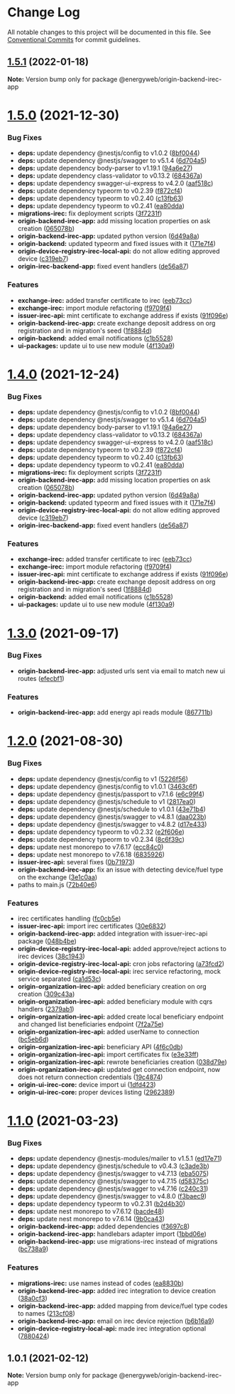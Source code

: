 # Change Log

All notable changes to this project will be documented in this file.
See [Conventional Commits](https://conventionalcommits.org) for commit guidelines.

## [1.5.1](https://github.com/energywebfoundation/origin/compare/@energyweb/origin-backend-irec-app@1.5.0...@energyweb/origin-backend-irec-app@1.5.1) (2022-01-18)

**Note:** Version bump only for package @energyweb/origin-backend-irec-app





# [1.5.0](https://github.com/energywebfoundation/origin/compare/@energyweb/origin-backend-irec-app@1.3.0...@energyweb/origin-backend-irec-app@1.5.0) (2021-12-30)


### Bug Fixes

* **deps:** update dependency @nestjs/config to v1.0.2 ([8bf0044](https://github.com/energywebfoundation/origin/commit/8bf0044caab0b59fd6a7f1de6be03fd55c692f8d))
* **deps:** update dependency @nestjs/swagger to v5.1.4 ([6d704a5](https://github.com/energywebfoundation/origin/commit/6d704a56e59550e9076cbf42151045e29579ef88))
* **deps:** update dependency body-parser to v1.19.1 ([94a6e27](https://github.com/energywebfoundation/origin/commit/94a6e274a3f34c2777b683873d930ecc98e12df5))
* **deps:** update dependency class-validator to v0.13.2 ([684367a](https://github.com/energywebfoundation/origin/commit/684367a560a8ef40fc7703aaae697c622ef2fbe6))
* **deps:** update dependency swagger-ui-express to v4.2.0 ([aaf518c](https://github.com/energywebfoundation/origin/commit/aaf518c1093330af1c671022b2c0c01b0e809cc6))
* **deps:** update dependency typeorm to v0.2.39 ([f872cf4](https://github.com/energywebfoundation/origin/commit/f872cf445f18e8e9686b973dbf7c36e8f08cca17))
* **deps:** update dependency typeorm to v0.2.40 ([c13fb63](https://github.com/energywebfoundation/origin/commit/c13fb6371a005bed3c43771f073eda88020947cd))
* **deps:** update dependency typeorm to v0.2.41 ([ea80dda](https://github.com/energywebfoundation/origin/commit/ea80dda9f029703602a50c874992ca894edf3245))
* **migrations-irec:** fix deployment scripts ([3f7231f](https://github.com/energywebfoundation/origin/commit/3f7231fab9729018b22c0a84700d8c5db5c597ed))
* **origin-backend-irec-app:** add missing location properties on ask creation ([065078b](https://github.com/energywebfoundation/origin/commit/065078be3d0f83162c2b55e2ed5644acf659eeab))
* **origin-backend-irec-app:** updated python version ([6d49a8a](https://github.com/energywebfoundation/origin/commit/6d49a8ab9a957d5191cfe26cacbc15d1fa909747))
* **origin-backend:** updated typeorm and fixed issues with it ([171e7f4](https://github.com/energywebfoundation/origin/commit/171e7f48f374f74e3aec2d99d4d1762e3805d0f5))
* **origin-device-registry-irec-local-api:** do not allow editing approved device ([c319eb7](https://github.com/energywebfoundation/origin/commit/c319eb714fb00134e0109ded39c432852cd44f1f))
* **origin-irec-backend-app:** fixed event handlers ([de56a87](https://github.com/energywebfoundation/origin/commit/de56a872e98cff6d535806e80b2d91bc8799ef4b))


### Features

* **exchange-irec:** added transfer certificate to irec ([eeb73cc](https://github.com/energywebfoundation/origin/commit/eeb73cc0dcf4570814580840e8d5d08ab0b68395))
* **exchange-irec:** import module refactoring ([f9709f4](https://github.com/energywebfoundation/origin/commit/f9709f4b6306ea5d04e33dc8deee634e41296a4c))
* **issuer-irec-api:** mint certificate to exchange address if exists ([91f096e](https://github.com/energywebfoundation/origin/commit/91f096eee2f6b1efc6155ec27336f4745857161a))
* **origin-backend-irec-app:** create exchange deposit address on org registration and in migration's seed ([1f8884d](https://github.com/energywebfoundation/origin/commit/1f8884d16cdebaf3cdab80b66e27b4c93ea418a9))
* **origin-backend:** added email notifications ([c1b5528](https://github.com/energywebfoundation/origin/commit/c1b5528e011e05a2020320fc89d8bcc14f4d8d58))
* **ui-packages:** update ui to use new module ([4f130a9](https://github.com/energywebfoundation/origin/commit/4f130a919a09d483aca4a28e98d5b4b9d5c2b123))





# [1.4.0](https://github.com/energywebfoundation/origin/compare/@energyweb/origin-backend-irec-app@1.3.0...@energyweb/origin-backend-irec-app@1.4.0) (2021-12-24)


### Bug Fixes

* **deps:** update dependency @nestjs/config to v1.0.2 ([8bf0044](https://github.com/energywebfoundation/origin/commit/8bf0044caab0b59fd6a7f1de6be03fd55c692f8d))
* **deps:** update dependency @nestjs/swagger to v5.1.4 ([6d704a5](https://github.com/energywebfoundation/origin/commit/6d704a56e59550e9076cbf42151045e29579ef88))
* **deps:** update dependency body-parser to v1.19.1 ([94a6e27](https://github.com/energywebfoundation/origin/commit/94a6e274a3f34c2777b683873d930ecc98e12df5))
* **deps:** update dependency class-validator to v0.13.2 ([684367a](https://github.com/energywebfoundation/origin/commit/684367a560a8ef40fc7703aaae697c622ef2fbe6))
* **deps:** update dependency swagger-ui-express to v4.2.0 ([aaf518c](https://github.com/energywebfoundation/origin/commit/aaf518c1093330af1c671022b2c0c01b0e809cc6))
* **deps:** update dependency typeorm to v0.2.39 ([f872cf4](https://github.com/energywebfoundation/origin/commit/f872cf445f18e8e9686b973dbf7c36e8f08cca17))
* **deps:** update dependency typeorm to v0.2.40 ([c13fb63](https://github.com/energywebfoundation/origin/commit/c13fb6371a005bed3c43771f073eda88020947cd))
* **deps:** update dependency typeorm to v0.2.41 ([ea80dda](https://github.com/energywebfoundation/origin/commit/ea80dda9f029703602a50c874992ca894edf3245))
* **migrations-irec:** fix deployment scripts ([3f7231f](https://github.com/energywebfoundation/origin/commit/3f7231fab9729018b22c0a84700d8c5db5c597ed))
* **origin-backend-irec-app:** add missing location properties on ask creation ([065078b](https://github.com/energywebfoundation/origin/commit/065078be3d0f83162c2b55e2ed5644acf659eeab))
* **origin-backend-irec-app:** updated python version ([6d49a8a](https://github.com/energywebfoundation/origin/commit/6d49a8ab9a957d5191cfe26cacbc15d1fa909747))
* **origin-backend:** updated typeorm and fixed issues with it ([171e7f4](https://github.com/energywebfoundation/origin/commit/171e7f48f374f74e3aec2d99d4d1762e3805d0f5))
* **origin-device-registry-irec-local-api:** do not allow editing approved device ([c319eb7](https://github.com/energywebfoundation/origin/commit/c319eb714fb00134e0109ded39c432852cd44f1f))
* **origin-irec-backend-app:** fixed event handlers ([de56a87](https://github.com/energywebfoundation/origin/commit/de56a872e98cff6d535806e80b2d91bc8799ef4b))


### Features

* **exchange-irec:** added transfer certificate to irec ([eeb73cc](https://github.com/energywebfoundation/origin/commit/eeb73cc0dcf4570814580840e8d5d08ab0b68395))
* **exchange-irec:** import module refactoring ([f9709f4](https://github.com/energywebfoundation/origin/commit/f9709f4b6306ea5d04e33dc8deee634e41296a4c))
* **issuer-irec-api:** mint certificate to exchange address if exists ([91f096e](https://github.com/energywebfoundation/origin/commit/91f096eee2f6b1efc6155ec27336f4745857161a))
* **origin-backend-irec-app:** create exchange deposit address on org registration and in migration's seed ([1f8884d](https://github.com/energywebfoundation/origin/commit/1f8884d16cdebaf3cdab80b66e27b4c93ea418a9))
* **origin-backend:** added email notifications ([c1b5528](https://github.com/energywebfoundation/origin/commit/c1b5528e011e05a2020320fc89d8bcc14f4d8d58))
* **ui-packages:** update ui to use new module ([4f130a9](https://github.com/energywebfoundation/origin/commit/4f130a919a09d483aca4a28e98d5b4b9d5c2b123))





# [1.3.0](https://github.com/energywebfoundation/origin/compare/@energyweb/origin-backend-irec-app@1.2.0...@energyweb/origin-backend-irec-app@1.3.0) (2021-09-17)


### Bug Fixes

* **origin-backend-irec-app:** adjusted urls sent via email to match new ui routes ([efecbf1](https://github.com/energywebfoundation/origin/commit/efecbf1a27c6922b34bf5c5a395a86c59d596446))


### Features

* **origin-backend-irec-app:** add energy api reads module ([867711b](https://github.com/energywebfoundation/origin/commit/867711bce3cc77f858c8981a345581b74f714cf5))





# [1.2.0](https://github.com/energywebfoundation/origin/compare/@energyweb/origin-backend-irec-app@1.1.0...@energyweb/origin-backend-irec-app@1.2.0) (2021-08-30)


### Bug Fixes

* **deps:** update dependency @nestjs/config to v1 ([5226f56](https://github.com/energywebfoundation/origin/commit/5226f56898771fc093590bc0f337296496e945ba))
* **deps:** update dependency @nestjs/config to v1.0.1 ([3463c6f](https://github.com/energywebfoundation/origin/commit/3463c6f197398c159e88b078a9b8581c5f450429))
* **deps:** update dependency @nestjs/passport to v7.1.6 ([e6c99f4](https://github.com/energywebfoundation/origin/commit/e6c99f47c789a30ba3c73969854ebe956838b3be))
* **deps:** update dependency @nestjs/schedule to v1 ([2817ea0](https://github.com/energywebfoundation/origin/commit/2817ea077d2e2c9cd5eb96f5120c204e5b509cb6))
* **deps:** update dependency @nestjs/schedule to v1.0.1 ([43e71b4](https://github.com/energywebfoundation/origin/commit/43e71b464331fb32c38a0937c17aa297e6d4e363))
* **deps:** update dependency @nestjs/swagger to v4.8.1 ([daa023b](https://github.com/energywebfoundation/origin/commit/daa023bdcd20b78aa3dd8af966c8127b57b9d9ad))
* **deps:** update dependency @nestjs/swagger to v4.8.2 ([d17e433](https://github.com/energywebfoundation/origin/commit/d17e433f1fa2a07ea50bd26b423652670436c6ae))
* **deps:** update dependency typeorm to v0.2.32 ([e2f606e](https://github.com/energywebfoundation/origin/commit/e2f606ee89aec9a5db84138b8df369a0561e08b1))
* **deps:** update dependency typeorm to v0.2.34 ([8c6f39c](https://github.com/energywebfoundation/origin/commit/8c6f39cffcce4cc3d6c3b65daa1a1a883e41aaac))
* **deps:** update nest monorepo to v7.6.17 ([ecc84c0](https://github.com/energywebfoundation/origin/commit/ecc84c0ce3d2d2e47ebe7c667d53adbc6fdd9f6b))
* **deps:** update nest monorepo to v7.6.18 ([6835926](https://github.com/energywebfoundation/origin/commit/6835926dff7764d275b2006084e344c37948b7fa))
* **issuer-irec-api:** several fixes ([0b71973](https://github.com/energywebfoundation/origin/commit/0b7197317be96dbc21c57ef555793b19e60eef05))
* **origin-backend-irec-app:** fix an issue with detecting device/fuel type on the exchange ([3e1c0aa](https://github.com/energywebfoundation/origin/commit/3e1c0aa376526b7e13c63965800a4df7ca994312))
* paths to main.js ([72b40e6](https://github.com/energywebfoundation/origin/commit/72b40e655043ffd8cfad42f5feb97721f98bd8eb))


### Features

* irec certificates handling ([fc0cb5e](https://github.com/energywebfoundation/origin/commit/fc0cb5e50c4acff4e16becf1d8d02ff628050c93))
* **issuer-irec-api:** import irec certificates ([30e6832](https://github.com/energywebfoundation/origin/commit/30e68323331021ce044c214ac2fde50669000f36))
* **origin-backend-irec-app:** added integration with issuer-irec-api package ([048b4be](https://github.com/energywebfoundation/origin/commit/048b4be1375d416b6bee60f02dbe0661be5ca5c5))
* **origin-device-registry-irec-local-api:** added approve/reject actions to irec devices ([38c1943](https://github.com/energywebfoundation/origin/commit/38c1943ceb23753d724cc4673445db6c7dd04780))
* **origin-device-registry-irec-local-api:** cron jobs refactoring ([a73fcd2](https://github.com/energywebfoundation/origin/commit/a73fcd269aea2569e369f6955eea65c82ef58943))
* **origin-device-registry-irec-local-api:** irec service refactoring, mock service separated ([ca1d53c](https://github.com/energywebfoundation/origin/commit/ca1d53c81f28ac6db3d3e778bf89e66517e68fd2))
* **origin-organization-irec-api:** added beneficiary creation on org creation ([309c43a](https://github.com/energywebfoundation/origin/commit/309c43acca868157a0aad7885d3b01942b86a383))
* **origin-organization-irec-api:** added beneficiary module with cqrs handlers ([2379ab1](https://github.com/energywebfoundation/origin/commit/2379ab104e1588a5ec71b4e7f6f91b40cefcaac5))
* **origin-organization-irec-api:** added create local beneficiary endpoint and changed list beneficiaries endpoint ([7f2a75e](https://github.com/energywebfoundation/origin/commit/7f2a75e596e5f5c55b350cb53e225e4cdfbd6691))
* **origin-organization-irec-api:** added userName to connection ([bc5eb6d](https://github.com/energywebfoundation/origin/commit/bc5eb6df464baeaa6ff50948ce8e29ffe577ef17))
* **origin-organization-irec-api:** beneficiary API ([4f6c0db](https://github.com/energywebfoundation/origin/commit/4f6c0dbf8e6466467c9c1dcb379c3b3ab934ed3f))
* **origin-organization-irec-api:** import certificates fix ([e3e33ff](https://github.com/energywebfoundation/origin/commit/e3e33ff49b09f615dc5eef623f4c184c24ce45f5))
* **origin-organization-irec-api:** rewrote beneficiaries creation ([038d79e](https://github.com/energywebfoundation/origin/commit/038d79ee458c7fba2b893180c4598fb0bb82fe36))
* **origin-organization-irec-api:** updated get connection endpoint, now does not return connection credentials ([19c4874](https://github.com/energywebfoundation/origin/commit/19c48740c6fbd8cf2fc65f632d3269c07cc5cf16))
* **origin-ui-irec-core:** device import ui ([1dfd423](https://github.com/energywebfoundation/origin/commit/1dfd423fe914016c74564b99482f64481f935167))
* **origin-ui-irec-core:** proper devices listing ([2962389](https://github.com/energywebfoundation/origin/commit/29623892033de40da0ba6714aa0804428d653468))





# [1.1.0](https://github.com/energywebfoundation/origin/compare/@energyweb/origin-backend-irec-app@1.0.1...@energyweb/origin-backend-irec-app@1.1.0) (2021-03-23)


### Bug Fixes

* **deps:** update dependency @nestjs-modules/mailer to v1.5.1 ([ed17e71](https://github.com/energywebfoundation/origin/commit/ed17e718349b840e0257b773d30c93be24cc0ea2))
* **deps:** update dependency @nestjs/schedule to v0.4.3 ([c3ade3b](https://github.com/energywebfoundation/origin/commit/c3ade3bf14d6b73dedc9c836f80d058b86e4246b))
* **deps:** update dependency @nestjs/swagger to v4.7.13 ([eba5075](https://github.com/energywebfoundation/origin/commit/eba5075f1578f2ae9d382cc4a955487eaa50d3bb))
* **deps:** update dependency @nestjs/swagger to v4.7.15 ([d58375c](https://github.com/energywebfoundation/origin/commit/d58375c74ffc3de71381e7bab7d65b5040340f6d))
* **deps:** update dependency @nestjs/swagger to v4.7.16 ([c240c31](https://github.com/energywebfoundation/origin/commit/c240c31cba4af09d322426ef09e80e89ea561f5d))
* **deps:** update dependency @nestjs/swagger to v4.8.0 ([f3baec9](https://github.com/energywebfoundation/origin/commit/f3baec98c786542549f87b0d5f2e8c3d425ea638))
* **deps:** update dependency typeorm to v0.2.31 ([b2d4b30](https://github.com/energywebfoundation/origin/commit/b2d4b30d90985597a1b55fb25860b5259769cffc))
* **deps:** update nest monorepo to v7.6.12 ([bacde48](https://github.com/energywebfoundation/origin/commit/bacde48160b73749f5e476b73bbafcef55902aba))
* **deps:** update nest monorepo to v7.6.14 ([9b0ca43](https://github.com/energywebfoundation/origin/commit/9b0ca4312c548681e752ba0e49d0a5a03350ae2e))
* **origin-backend-irec-app:** added dependencies ([f3697c8](https://github.com/energywebfoundation/origin/commit/f3697c89bfd2e24a8537e3b20a63a5dee7a44f25))
* **origin-backend-irec-app:** handlebars adapter import ([1bbd06e](https://github.com/energywebfoundation/origin/commit/1bbd06e633d2c87f517f02b3ddbd9d5648ab2d27))
* **origin-backend-irec-app:** use migrations-irec instead of migrations ([bc738a9](https://github.com/energywebfoundation/origin/commit/bc738a9e251405c74d3e1097b3870c21a111ff38))


### Features

* **migrations-irec:** use names instead of codes ([ea8830b](https://github.com/energywebfoundation/origin/commit/ea8830bdf0cf9e313b24fb12c0a1d6887b52695b))
* **origin-backend-irec-app:** added irec integration to device creation ([38a0cf3](https://github.com/energywebfoundation/origin/commit/38a0cf36741503f08fec58a795fcf1d3f985b0d8))
* **origin-backend-irec-app:** added mapping from device/fuel type codes to names ([213cf08](https://github.com/energywebfoundation/origin/commit/213cf083be0317795a299c6e492962573a13bba7))
* **origin-backend-irec-app:** email on irec device rejection ([b6b16a9](https://github.com/energywebfoundation/origin/commit/b6b16a914b93e5f9c2997b9af24774d910151799))
* **origin-device-registry-local-api:** made irec integration optional ([7880424](https://github.com/energywebfoundation/origin/commit/78804244f4917cd9dd0bcadb5e7d36a6cb17ae6e))





## 1.0.1 (2021-02-12)

**Note:** Version bump only for package @energyweb/origin-backend-irec-app
